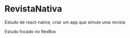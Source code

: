 # RevistaNativa
Estudo de react-native, criar um app que simule uma revista

Estudo focado no flexBox
